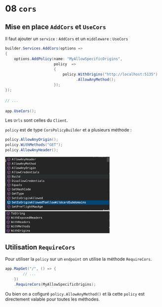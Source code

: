 # 08 `cors`

## Mise en place `AddCors` et `UseCors`

Il faut ajouter un `service` : `AddCors` et un `middleware` : `UseCors`

```cs
builder.Services.AddCors(options =>
{
    options.AddPolicy(name: "MyAllowSpecificOrigins",
                      policy  =>
                      {
                          policy.WithOrigins("http://localhost:5135")
                                .AllowAnyMethod();
                      });
});

// ...

app.UseCors();
```

Les `Urls` sont celles du `Client`.

`policy` est de type `CorsPolicyBuilder` et a plusieurs méthode :

```cs
policy.AllowAnyOrigin();
policy.WithMethods("GET");
policy.AllowAnyHeader();
```

<img src="assets/options-methods-cors-policy-builder-one.png" alt="options-methods-cors-policy-builder-one" style="zoom:33%;" />

<img src="assets/cors-policy-builder-options-available-two.png" alt="cors-policy-builder-options-available-two" style="zoom:33%;" />

## Utilisation `RequireCors`

Pour utiliser la `policy` sur un `endpoint` on utilise la méthode `RequireCors`.

```cs
app.MapGet("/", () => {
        // ...
    })
    .RequireCors(MyAllowSpecificOrigins);
```

Ou bien on a cofiguré `policy.AllowAnyMethod()` et là cette `policy` est directement valable pour toutes les méthodes.
